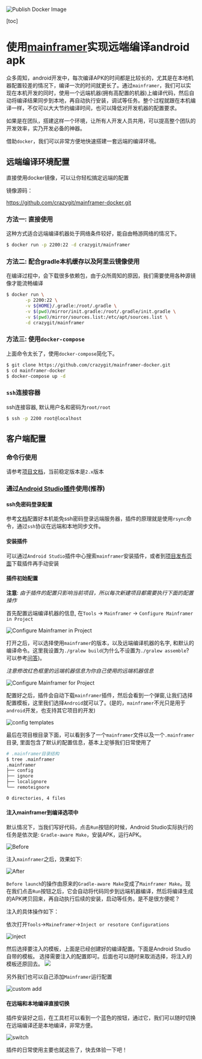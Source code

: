 ![Publish Docker Image](https://github.com/crazygit/mainframer-docker/workflows/Publish%20Docker%20Image/badge.svg)

[toc]

# 使用[mainframer](https://github.com/buildfoundation/mainframer)实现远端编译android apk

众多周知，android开发中，每次编译APK的时间都是比较长的，尤其是在本地机器配置较差的情况下，编译一次的时间就更长了。通过`mainframer`，我们可以实现在本机开发的同时，使用一个远端机器(拥有高配置的机器)上编译代码，然后自动将编译结果同步到本地，再自动执行安装，调试等任务。整个过程就跟在本机编译一样，不仅可以大大节约编译时间，也可以降低对开发机器的配置要求。

如果是在团队，搭建这样一个环境，让所有人开发人员共用，可以提高整个团队的开发效率，实乃开发必备的神器。

借助`docker`，我们可以非常方便地快速搭建一套远端的编译环境。

## 远端编译环境配置

直接使用docker镜像，可以让你轻松搞定远端的配置

镜像源码：

<https://github.com/crazygit/mainframer-docker.git>

### 方法一: 直接使用

这种方式适合远端编译机器处于网络条件较好，能自由畅游网络的情况下。

```bash
$ docker run -p 2200:22 -d crazygit/mainframer
```

### 方法二: 配合gradle本机缓存以及阿里云镜像使用

在编译过程中，会下载很多依赖包，由于众所周知的原因，我们需要使用各种源镜像才能流畅编译

```bash
$ docker run \
       -p 2200:22 \
       -v ${HOME}/.gradle:/root/.gradle \
       -v $(pwd)/mirror/init.gradle:/root/.gradle/init.gradle \
       -v $(pwd)/mirror/sources.list:/etc/apt/sources.list \
       -d crazygit/mainframer
```

### 方法三: 使用`docker-compose`

上面命令太长了，使用`docker-compose`简化下。

```bash
$ git clone https://github.com/crazygit/mainframer-docker.git
$ cd mainframer-docker
$ docker-compose up -d
```

### `ssh`连接容器

ssh连接容器, 默认用户名和密码为`root/root`

```bash
$ ssh -p 2200 root@localhost
```

## 客户端配置

### 命令行使用

请参考[项目文档](https://github.com/buildfoundation/mainframer/tree/2.x)，当前稳定版本是`2.x`版本


### 通过[Android Studio插件](https://github.com/elpassion/mainframer-intellij-plugin)使用(推荐)

#### ssh免密码登录配置

参考[文档](https://github.com/buildfoundation/mainframer/blob/v2.1.0/docs/SETUP_LOCAL.md)配置好本机能免ssh密码登录远端服务器，插件的原理就是使用`rsync`命令，通过`ssh`协议在远端和本地同步文件。

#### 安装插件

可以通过`Android Studio`插件中心搜索`mainframer`安装插件，或者到[项目发布页面](https://github.com/elpassion/mainframer-intellij-plugin/releases)下载插件再手动安装

#### 插件初始配置

**注意**: _由于插件的配置只影响当前项目，所以每次新建项目都需要执行下面的配置操作_


首先配置远端编译机器的信息, 在`Tools` -> `Mainframer` -> `Configure Mainframer in Project`

![Configure Mainframer in Project](http://images.wiseturtles.com/1586854091.png)

打开之后，可以选择使用`mainframer`的版本，以及远端编译机器的名字, 和默认的编译命令。这里我设置为`./gralew build`(为什么不设置为`./gralew assemble`? 可以参考[问答](https://stackoverflow.com/a/44185464/1957625))。

_注意修改红色框里的远端机器信息为你自己使用的远端机器信息_

![Configure Mainframer for Project](http://images.wiseturtles.com/1586855079.png)


配置好之后，插件会自动下载`mainframer`插件，然后会看到一个弹窗,让我们选择配置模板，这里我们选择`Android`就可以了。(是的，`mainframer`不光只是用于`android`开发，也支持其它项目的开发)

![config templates](http://images.wiseturtles.com/1586855293.png)

最后在项目根目录下面，可以看到多了一个`mainframer`文件以及一个`.mainframer`目录, 里面包含了默认的配置信息，基本上足够我们日常使用了

```bash
# .mainframer目录结构
$ tree .mainframer
.mainframer
├── config
├── ignore
├── localignore
└── remoteignore

0 directories, 4 files
```

#### 注入mainframer到编译选项中

默认情况下，当我们写好代码，点击`Run`按钮的时候，Android Studio实际执行的任务是依次是: `Gradle-aware Make`，安装APK，运行APK。

![Before](http://images.wiseturtles.com/1586854813.png)

注入`mainframer`之后，效果如下:

![After](http://images.wiseturtles.com/1586855427.png)

`Before launch`的操作由原来的`Gradle-aware Make`变成了`Mainframer Make`。现在我们点击`Run`按钮之后，它会自动将代码同步到远端机器编译，然后将编译生成的APK拷贝回来，再自动执行后续的安装，启动等任务。是不是很方便呢？

注入的具体操作如下：

依次打开`Tools`->`Maineframer`->`Inject or resotore Configurations`

![inject](http://images.wiseturtles.com/1586854917.png)

然后选择要注入的模板，上面是已经创建好的编译配置。下面是Android Studio自带的模板。 选择需要注入的配置即可。后面也可以随时来取消选择，将注入的模板还原回去。
![](http://images.wiseturtles.com/1586854951.png)

另外我们也可以自己添加`Mainframer`运行配置

![custom add](http://images.wiseturtles.com/1586855941.png)


#### 在远端和本地编译直接切换

插件安装好之后，在工具栏可以看到一个蓝色的按钮，通过它，我们可以随时切换在远端编译还是本地编译，非常方便。

![switch](http://images.wiseturtles.com/1586856042.png)

插件的日常使用主要也就这些了，快去体验一下吧！
